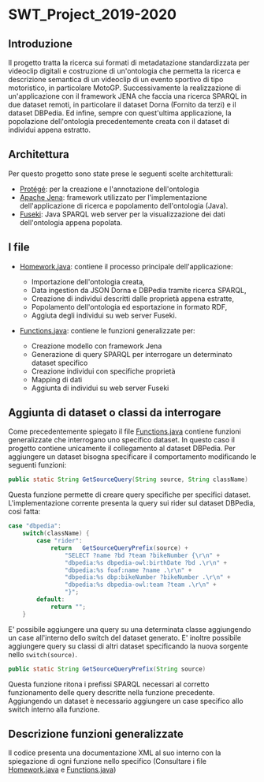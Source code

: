# SWT_Project_2019-2020
## Introduzione
Il progetto tratta la ricerca sui formati di metadatazione standardizzata per videoclip digitali e costruzione di un'ontologia che permetta la ricerca e descrizione semantica di un videoclip di un evento sportivo di tipo motoristico, in particolare MotoGP. Successivamente la realizzazione di un'applicazione con il framework JENA che faccia una ricerca SPARQL in due dataset remoti, in particolare il dataset Dorna (Fornito da terzi) e il dataset DBPedia. Ed infine, sempre con quest'ultima applicazione, la popolazione dell'ontologia precedentemente creata con il dataset di individui appena estratto.

## Architettura
Per questo progetto sono state prese le seguenti scelte architetturali:
- [Protégé](https://protege.stanford.edu/): per la creazione e l'annotazione dell'ontologia
- [Apache Jena](https://jena.apache.org/): framework utilizzato per l'implementazione dell'applicazione di ricerca e popolamento dell'ontologia (Java).
- [Fuseki](https://jena.apache.org/documentation/fuseki2/): Java SPARQL web server per la visualizzazione dei dati dell'ontologia appena popolata.

## I file
- [Homework.java](https://github.com/ponassi/SWT_Project_2019-2020/blob/master/Homework.java): contiene il processo principale dell'applicazione:
  - Importazione dell'ontologia creata,
  - Data ingestion da JSON Dorna e DBPedia tramite ricerca SPARQL,
  - Creazione di individui descritti dalle proprietà appena estratte,
  - Popolamento dell'ontologia ed esportazione in formato RDF,
  - Aggiuta degli individui su web server Fuseki.

- [Functions.java](https://github.com/ponassi/SWT_Project_2019-2020/blob/master/Functions.java): contiene le funzioni generalizzate per:
  - Creazione modello con framework Jena
  - Generazione di query SPARQL per interrogare un determinato dataset specifico
  - Creazione individui con specifiche proprietà
  - Mapping di dati
  - Aggiunta di individui su web server Fuseki

## Aggiunta di dataset o classi da interrogare
Come precedentemente spiegato il file [Functions.java](https://github.com/ponassi/SWT_Project_2019-2020/blob/master/Functions.java) contiene funzioni generalizzate che interrogano uno specifico dataset. In questo caso il progetto contiene unicamente il collegamento al dataset DBPedia. Per aggiungere un dataset bisogna specificare il comportamento modificando le seguenti funzioni:
```java
public static String GetSourceQuery(String source, String className)
```
Questa funzione permette di creare query specifiche per specifici dataset. L'implementazione corrente presenta la query sui rider sul dataset DBPedia, così fatta:
```java
case "dbpedia":
	switch(className) {
		case "rider":
			return 	 GetSourceQueryPrefix(source) + 
				"SELECT ?name ?bd ?team ?bikeNumber {\r\n" + 
				"dbpedia:%s dbpedia-owl:birthDate ?bd .\r\n" + 
				"dbpedia:%s foaf:name ?name .\r\n" +
				"dbpedia:%s dbp:bikeNumber ?bikeNumber .\r\n" +
				"dbpedia:%s dbpedia-owl:team ?team .\r\n" +
				"}";
		default:
			return "";
	}
```
E' possibile aggiungere una query su una determinata classe aggiungendo un case all'interno dello switch del dataset generato. E' inoltre possibile aggiungere query su classi di altri dataset specificando la nuova sorgente nello ```switch(source)```.
```java
public static String GetSourceQueryPrefix(String source)
```
Questa funzione ritona i prefissi SPARQL necessari al corretto funzionamento delle query descritte nella funzione precedente. Aggiungendo un dataset è necessario aggiungere un case specifico allo switch interno alla funzione.

## Descrizione funzioni generalizzate
Il codice presenta una documentazione XML al suo interno con la spiegazione di ogni funzione nello specifico (Consultare i file [Homework.java](https://github.com/ponassi/SWT_Project_2019-2020/blob/master/Homework.java) e [Functions.java](https://github.com/ponassi/SWT_Project_2019-2020/blob/master/Functions.java))
